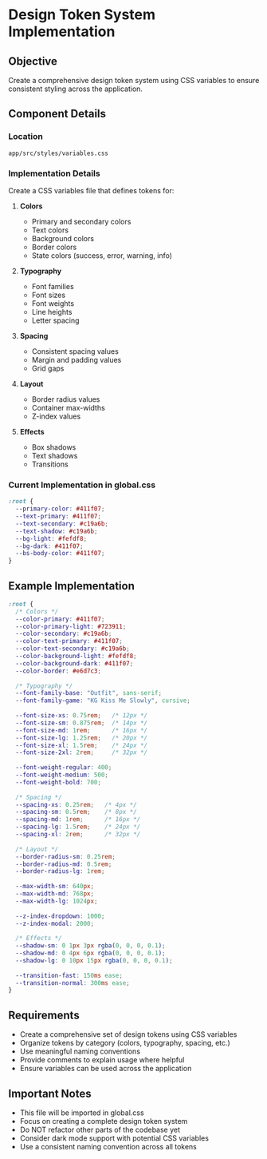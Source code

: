 # Design Token System Implementation

## Objective
Create a comprehensive design token system using CSS variables to ensure consistent styling across the application.

## Component Details

### Location
`app/src/styles/variables.css`

### Implementation Details

Create a CSS variables file that defines tokens for:

1. **Colors**
   - Primary and secondary colors
   - Text colors
   - Background colors
   - Border colors
   - State colors (success, error, warning, info)

2. **Typography**
   - Font families
   - Font sizes
   - Font weights
   - Line heights
   - Letter spacing

3. **Spacing**
   - Consistent spacing values
   - Margin and padding values
   - Grid gaps

4. **Layout**
   - Border radius values
   - Container max-widths
   - Z-index values

5. **Effects**
   - Box shadows
   - Text shadows
   - Transitions

### Current Implementation in global.css
```css
:root {
  --primary-color: #411f07;
  --text-primary: #411f07;
  --text-secondary: #c19a6b;
  --text-shadow: #c19a6b;
  --bg-light: #fefdf8;
  --bg-dark: #411f07;
  --bs-body-color: #411f07;
}
```

## Example Implementation

```css
:root {
  /* Colors */
  --color-primary: #411f07;
  --color-primary-light: #723911;
  --color-secondary: #c19a6b;
  --color-text-primary: #411f07;
  --color-text-secondary: #c19a6b;
  --color-background-light: #fefdf8;
  --color-background-dark: #411f07;
  --color-border: #e6d7c3;
  
  /* Typography */
  --font-family-base: "Outfit", sans-serif;
  --font-family-game: "KG Kiss Me Slowly", cursive;
  
  --font-size-xs: 0.75rem;   /* 12px */
  --font-size-sm: 0.875rem;  /* 14px */
  --font-size-md: 1rem;      /* 16px */
  --font-size-lg: 1.25rem;   /* 20px */
  --font-size-xl: 1.5rem;    /* 24px */
  --font-size-2xl: 2rem;     /* 32px */
  
  --font-weight-regular: 400;
  --font-weight-medium: 500;
  --font-weight-bold: 700;
  
  /* Spacing */
  --spacing-xs: 0.25rem;   /* 4px */
  --spacing-sm: 0.5rem;    /* 8px */
  --spacing-md: 1rem;      /* 16px */
  --spacing-lg: 1.5rem;    /* 24px */
  --spacing-xl: 2rem;      /* 32px */
  
  /* Layout */
  --border-radius-sm: 0.25rem;
  --border-radius-md: 0.5rem;
  --border-radius-lg: 1rem;
  
  --max-width-sm: 640px;
  --max-width-md: 768px;
  --max-width-lg: 1024px;
  
  --z-index-dropdown: 1000;
  --z-index-modal: 2000;
  
  /* Effects */
  --shadow-sm: 0 1px 3px rgba(0, 0, 0, 0.1);
  --shadow-md: 0 4px 6px rgba(0, 0, 0, 0.1);
  --shadow-lg: 0 10px 15px rgba(0, 0, 0, 0.1);
  
  --transition-fast: 150ms ease;
  --transition-normal: 300ms ease;
}
```

## Requirements
- Create a comprehensive set of design tokens using CSS variables
- Organize tokens by category (colors, typography, spacing, etc.)
- Use meaningful naming conventions
- Provide comments to explain usage where helpful
- Ensure variables can be used across the application

## Important Notes
- This file will be imported in global.css
- Focus on creating a complete design token system
- Do NOT refactor other parts of the codebase yet
- Consider dark mode support with potential CSS variables
- Use a consistent naming convention across all tokens
